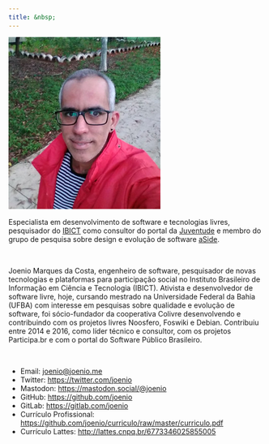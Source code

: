 ```yaml
---
title: &nbsp;
---
```


<img class="photo-profile" src="/files/joenio-profile.jpg"/>

Especialista em
desenvolvimento de software e tecnologias livres, pesquisador do <a href="http://www.ibict.br">IBICT</a>
como consultor do portal da <a href="http://juventude.gov.br">Juventude</a> e membro do grupo de
pesquisa sobre design e evolução de software <a href="http://wiki.dcc.ufba.br/Aside/">aSide</a>.

<br/>

Joenio Marques da Costa, engenheiro de software, pesquisador de novas
tecnologias e plataformas para participação social no Instituto Brasileiro de
Informação em Ciência e Tecnologia (IBICT). Ativista e desenvolvedor de
software livre, hoje, cursando mestrado na Universidade Federal da Bahia (UFBA)
com interesse em pesquisas sobre qualidade e evolução de software, foi
sócio-fundador da cooperativa Colivre desenvolvendo e contribuindo com os
projetos livres Noosfero, Foswiki e Debian. Contribuiu entre 2014 e 2016, como
líder técnico e consultor, com os projetos Participa.br e com o portal do
Software Público Brasileiro.

<br/>

* Email: <a href="mailto:joenio@joenio.me">joenio@joenio.me</a>
* Twitter: <a href="https://twitter.com/joenio">https://twitter.com/joenio</a>
* Mastodon: <a href="https://mastodon.social/@joenio">https://mastodon.social/@joenio</a>
* GitHub: <a href="https://github.com/joenio">https://github.com/joenio</a>
* GitLab: <a href="https://gitlab.com/joenio">https://gitlab.com/joenio</a>
* Currículo Profissional: <a href="https://github.com/joenio/curriculo/raw/master/curriculo.pdf">https://github.com/joenio/curriculo/raw/master/curriculo.pdf</a>
* Currículo Lattes: <a href="http://lattes.cnpq.br/6773346025855005">http://lattes.cnpq.br/6773346025855005</a>
